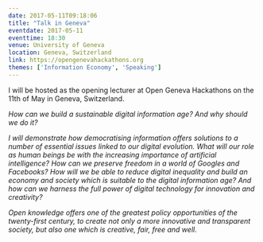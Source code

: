 ```yaml
---
date: 2017-05-11T09:18:06
title: "Talk in Geneva"
eventdate: 2017-05-11
eventtime: 18:30
venue: University of Geneva
location: Geneva, Switzerland
link: https://opengenevahackathons.org
themes: ['Information Economy', 'Speaking']
---
```



I will be hosted as the opening lecturer at Open Geneva Hackathons on the 11th of May in Geneva, Switzerland.

*How can we build a sustainable digital information age? And why should we do it?*

*I will demonstrate how democratising information offers solutions to a number of essential issues linked to our digital evolution. What will our role as human beings be with the increasing importance of artificial intelligence? How can we preserve freedom in a world of Googles and Facebooks? How will we be able to reduce digital inequality and build an economy and society which is suitable to the digital information age? And how can we harness the full power of digital technology for innovation and creativity?*

*Open knowledge offers one of the greatest policy opportunities of the twenty-first century, to create not only a more innovative and transparent society, but also one which is creative, fair, free and well.*
